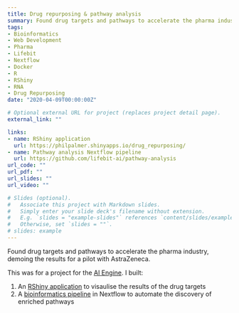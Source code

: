 ```yaml
---
title: Drug repurposing & pathway analysis
summary: Found drug targets and pathways to accelerate the pharma industry
tags:
- Bioinformatics
- Web Development
- Pharma
- Lifebit
- Nextflow
- Docker
- R
- RShiny
- RNA
- Drug Repurposing
date: "2020-04-09T00:00:00Z"

# Optional external URL for project (replaces project detail page).
external_link: ""

links:
- name: RShiny application
  url: https://philpalmer.shinyapps.io/drug_repurposing/
- name: Pathway analysis Nextflow pipeline
  url: https://github.com/lifebit-ai/pathway-analysis
url_code: ""
url_pdf: ""
url_slides: ""
url_video: ""

# Slides (optional).
#   Associate this project with Markdown slides.
#   Simply enter your slide deck's filename without extension.
#   E.g. `slides = "example-slides"` references `content/slides/example-slides.md`.
#   Otherwise, set `slides = ""`.
# slides: example
---
```


Found drug targets and pathways to accelerate the pharma industry, demoing the results for a pilot with AstraZeneca.

This was for a project for the [AI Engine](https://lifebit.ai/intelligent-cloud). I built:
1. An [RShiny application](https://philpalmer.shinyapps.io/drug_repurposing/) to visaulise the results of the drug targets
2. A [bioinformatics pipeline](https://github.com/lifebit-ai/pathway-analysis) in Nextflow to automate the discovery of enriched pathways
